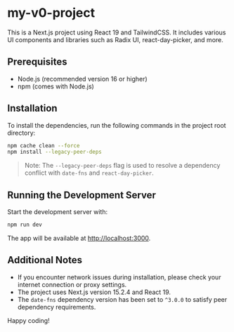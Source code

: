 # my-v0-project

This is a Next.js project using React 19 and TailwindCSS. It includes various UI components and libraries such as Radix UI, react-day-picker, and more.

## Prerequisites

- Node.js (recommended version 16 or higher)
- npm (comes with Node.js)

## Installation

To install the dependencies, run the following commands in the project root directory:

```bash
npm cache clean --force
npm install --legacy-peer-deps
```

> Note: The `--legacy-peer-deps` flag is used to resolve a dependency conflict with `date-fns` and `react-day-picker`.

## Running the Development Server

Start the development server with:

```bash
npm run dev
```

The app will be available at [http://localhost:3000](http://localhost:3000).

## Additional Notes

- If you encounter network issues during installation, please check your internet connection or proxy settings.
- The project uses Next.js version 15.2.4 and React 19.
- The `date-fns` dependency version has been set to `^3.0.0` to satisfy peer dependency requirements.

Happy coding!
